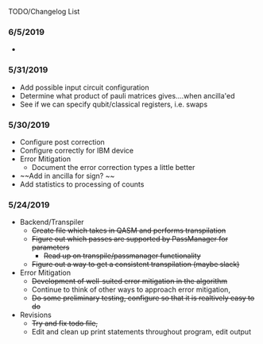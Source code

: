  TODO/Changelog List

### 6/5/2019

*  

### 5/31/2019

* Add possible input circuit configuration
* Determine what product of pauli matrices gives....when ancilla'ed
* See if we can specify qubit/classical registers, i.e. swaps  

### 5/30/2019

* Configure post correction 
* Configure correctly for IBM device
* Error Mitigation
    * Document the error correction types a little better
* ~~Add in ancilla for sign? ~~
* Add statistics to processing of counts

### 5/24/2019

* Backend/Transpiler
    * ~~Create file which takes in QASM and performs transpilation~~
    * ~~Figure out which passes are supported by PassManager for parameters~~
        * ~~Read up on transpile/passmanager functionality~~
    * ~~Figure out a way to get a consistent transpilation (maybe slack)~~
* Error Mitigation
    * ~~Development of well-suited error mitigation in the algorithm~~
    * Continue to think of other ways to approach error mitigation, 
    * ~~Do some preliminary testing, configure so that it is realtively easy to do~~
* Revisions
    * ~~Try and fix todo file,~~
    * Edit and clean up print statements throughout program, edit output
